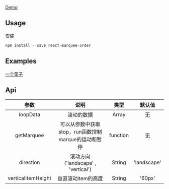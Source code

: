 
[Demo](./dist/index.html)

Usage
---------------

安装
````javascript
npm install --save react-marquee-order
````
Examples
---------------

[一个栗子](./examples/app.js)


Api
----

| 参数 | 说明 | 类型 | 默认值 |
| :---: | :----: | :----: | :----: |
| loopData | 滚动的数据 | Array | 无 |
| getMarquee | 可以从参数中获取stop，run函数控制marque的运动和暂停 | function | 无 |
| direction | 滚动方向 ('landscape' , 'vertical') | String  | 'landscape' |
| verticalItemHeight | 垂直滚动item的高度 | String  | '60px' |
